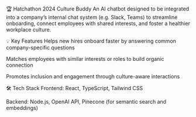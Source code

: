 🏆 Hatchathon 2024
Culture Buddy
An AI chatbot designed to be integrated into a company’s internal chat system (e.g. Slack, Teams) to streamline onboarding, connect employees with shared interests, and foster a healthier workplace culture.

💡 Key Features
Helps new hires onboard faster by answering common company-specific questions

Matches employees with similar interests or roles to build organic connection

Promotes inclusion and engagement through culture-aware interactions

🛠 Tech Stack
Frontend: React, TypeScript, Tailwind CSS

Backend: Node.js, OpenAI API, Pinecone (for semantic search and embeddings)
